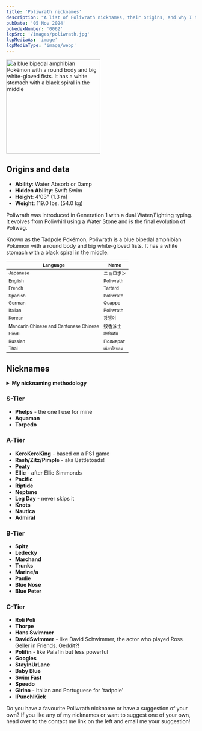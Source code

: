 ```yaml
---
title: 'Poliwrath nicknames'
description: "A list of Poliwrath nicknames, their origins, and why I think they're cool."
pubDate: '05 Nov 2024'
pokedexNumber: '0062'
lcpSrc: '/images/poliwrath.jpg'
lcpMediaAs: 'image'
lcpMediaType: 'image/webp'
---
```

<div class="img-center">
	<picture>
		<source srcset="/images/poliwrath.webp" type="image/webp">
		<img src="/images/poliwrath.jpg" width="250px" height="250px" alt="a blue bipedal amphibian Pokémon with a round body and big white-gloved fists. It has a white stomach with a black spiral in the middle">
	</picture>
</div>

## Origins and data
<div class="room-box">
	<div class="room-box-left">
		<ul>
			<li><strong>Ability</strong>: Water Absorb or Damp</li>
			<li><strong>Hidden Ability</strong>: Swift Swim</li>
			<li><strong>Height</strong>: 4'03" (1.3 m)</li>
			<li><strong>Weight</strong>: 119.0 lbs. (54.0 kg)</li>
		</ul>
		<p>Poliwrath was introduced in Generation 1 with a dual Water/Fighting typing. It evolves from Poliwhirl using a Water Stone and is the final evolution of Poliwag.</p>
		<p>Known as the Tadpole Pokémon, Poliwrath is a blue bipedal amphibian Pokémon with a round body and big white-gloved fists. It has a white stomach with a black spiral in the middle.</q></p>
	</div>
	<div class="room-box-right">
		<table class="room-table" style="font-size:12px">
			<thead>
				<tr>
					<th>Language</th>
					<th>Name</th>
				</tr>
			</thead>
			<tbody>
				<tr>
					<td>Japanese</td>
					<td><span lang="ja">ニョロボン</span></td>
				</tr>
				<tr>
					<td>English</td>
					<td>Poliwrath</td>
				</tr>
				<tr>
					<td>French</td>
					<td>Tartard</td>
				</tr>
				<tr>
					<td>Spanish</td>
					<td>Poliwrath</td>
				</tr>
				<tr>
					<td>German</td>
					<td>Quappo</td>
				</tr>
				<tr>
					<td>Italian</td>
					<td>Poliwrath</td>
				</tr>
				<tr>
					<td>Korean</td>
					<td><span lang="ko">강챙이</span></td>
				</tr>
				<tr>
					<td>Mandarin Chinese and Cantonese Chinese</td>
					<td><span lang="zh">蚊香泳士</span></td>
				</tr>
				<tr>
					<td>Hindi</td>
					<td><span lang="hi">बैंगचिबॉस</span></td>
				</tr>
				<tr>
					<td>Russian</td>
					<td><span lang="ru">Поливрат</span></td>
				</tr>
				<tr>
					<td>Thai</td>
					<td><span lang="th">เนียวโรบอน</span></td>
				</tr>
			</tbody>
		</table>
	</div>
</div>

## Nicknames
<section class="deets">
	<details>
	<summary><strong>My nicknaming methodology</strong></summary>
	<ul>
		<li>I rank nicknames by lettered tiers: S, A, B, C, and D. S is the best and D is the worst.</li>
		<li>I'll usually list my inspiration for a nickname so you know where they came from.</li>
	</ul>
	</details>
</section>

### S-Tier

* **Phelps** - the one I use for mine
* **Aquaman**
* **Torpedo**

### A-Tier

* **KeroKeroKing** - based on a PS1 game
* **Rash/Zitz/Pimple** - aka Battletoads!
* **Peaty**
* **Ellie** - after Ellie Simmonds
* **Pacific**
* **Riptide**
* **Neptune**
* **Leg Day** - never skips it
* **Knots**
* **Nautica**
* **Admiral**

### B-Tier

* **Spitz**
* **Ledecky**
* **Marchand**
* **Trunks**
* **Marine/a**
* **Paulie**
* **Blue Nose**
* **Blue Peter**

### C-Tier

* **Roli Poli**
* **Thorpe**
* **Hans Swimmer**
* **DavidSwimmer** - like David Schwimmer, the actor who played Ross Geller in Friends. Geddit?!
* **Polifin** - like Palafin but less powerful
* **Googles**
* **StayInUrLane**
* **Baby Blue**
* **Swim Fast**
* **Speedo**
* **Girino** - Italian and Portuguese for 'tadpole'
* **IPunchIKick**

Do you have a favourite Poliwrath nickname or have a suggestion of your own? If you like any of my nicknames or want to suggest one of your own, head over to the contact me link on the left and email me your suggestion!